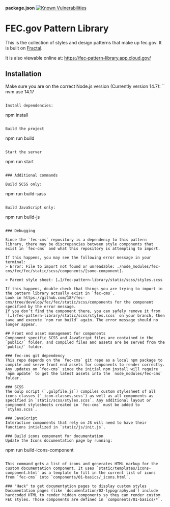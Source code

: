**package.json**
[![Known Vulnerabilities](https://snyk.io/test/github/fecgov/fec-pattern-library/badge.svg)](https://snyk.io/test/github/fecgov/fec-pattern-library?targetFile=package.json)

# FEC.gov Pattern Library

This is the collection of styles and design patterns that make up fec.gov. It is built on [Fractal](http://fractal.build/guide).

It is also viewable online at: <https://fec-pattern-library.app.cloud.gov/>

## Installation
Make sure you are on the correct Node.js version (Currently version 14.7):
``
nvm use 14.17
```

Install dependencies:

```
npm install
```

Build the project

```
npm run build
```

Start the server

```
npm run start
```

### Additional commands

Build SCSS only:

```
npm run build-sass
```

Build JavaScript only:

```
npm run build-js
```

### Debugging

Since the `fec-cms` repository is a dependency to this pattern library, there may be discrepancies between style components that exist in `fec-cms` and what this repository is attempting to import.

If this happens, you may see the following error message in your terminal:
> Error: File to import not found or unreadable: ./node_modules/fec-cms/fec/fec/static/scss/components/[some-component].

> Parent style sheet: […]/fec-pattern-library/static/scss/styles.scss

If this happens, double-check that things you are trying to import in the pattern library actually exist in `fec-cms`.
Look in https://github.com/18F/fec-cms/tree/develop/fec/fec/static/scss/components for the component specified by the error message.
If you don’t find the component there, you can safely remove it from `[…]/fec-pattern-library/static/scss/styles.scss` on your branch, then save and execute `npm run build` again. The error message should no longer appear.

## Front end asset management for components
Component specific SCSS and JavaScript files are contained in the `public/` folder, and compiled files and assets are be served from the `public/` folder.

### fec-cms git dependency
This repo depends on the `fec-cms` git repo as a local npm package to compile and serve front end assets for components to render correctly. Any updates on `fec-cms` since the initial npm install will require `npm update` to get the latest assets into the `node_modules/fec-cms` folder.

### SCSS
The Gulp script (`.gulpfile.js`) compiles custom stylesheet of all icons classes (`_icon-classes.scss`) as well as all components as specified in `static/scss/styles.scss`. Any additional layout or component stylesheets created in `fec-cms` must be added to `styles.scss`.

### JavaScript
Interactive components that rely on JS will need to have their functions intialized in `static/js/init.js`.

### Build icons component for documentation
Update the Icons documentation page by running:

```
npm run build-icons-component
```

This command gets a list of icons and generates HTML markup for the custom documentation component. It uses `static/templates/icons-component.html` as a template to fill in the current list of icons from `fec-cms` into `components/01-basics/_icons.html`.

### "Hack" to get documentation pages to display custom styles
Documentation pages (like `documentation/02-typography.md`) include hardcoded HTML to render hidden components so they can render custom FEC styles. Those components are defined in `components/01-basics/*`.
